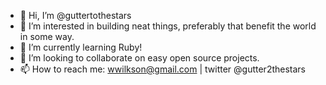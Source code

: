 - 👋 Hi, I’m @guttertothestars
- 👀 I’m interested in building neat things, preferably that benefit the world in some way. 
- 🌱 I’m currently learning Ruby!
- 💞️ I’m looking to collaborate on easy open source projects.
- 📫 How to reach me: wwilkson@gmail.com | twitter @gutter2thestars

<!---
guttertothestars/guttertothestars is a ✨ special ✨ repository because its `README.md` (this file) appears on your GitHub profile.
You can click the Preview link to take a look at your changes.
--->
